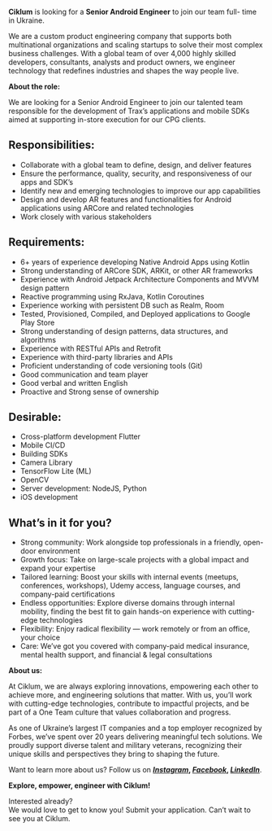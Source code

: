 **Ciklum** is looking for a **Senior Android Engineer** to join our team full-
time in Ukraine.

We are a custom product engineering company that supports both multinational
organizations and scaling startups to solve their most complex business
challenges. With a global team of over 4,000 highly skilled developers,
consultants, analysts and product owners, we engineer technology that
redefines industries and shapes the way people live.

**About the role:**

We are looking for a Senior Android Engineer to join our talented team
responsible for the development of Trax’s applications and mobile SDKs aimed
at supporting in-store execution for our CPG clients.

## Responsibilities:

  * Collaborate with a global team to define, design, and deliver features
  * Ensure the performance, quality, security, and responsiveness of our apps and SDK’s
  * Identify new and emerging technologies to improve our app capabilities
  * Design and develop AR features and functionalities for Android applications using ARCore and related technologies
  * Work closely with various stakeholders

## Requirements:

  * 6+ years of experience developing Native Android Apps using Kotlin
  * Strong understanding of ARCore SDK, ARKit, or other AR frameworks
  * Experience with Android Jetpack Architecture Components and MVVM design pattern
  * Reactive programming using RxJava, Kotlin Coroutines
  * Experience working with persistent DB such as Realm, Room
  * Tested, Provisioned, Compiled, and Deployed applications to Google Play Store
  * Strong understanding of design patterns, data structures, and algorithms
  * Experience with RESTful APIs and Retrofit
  * Experience with third-party libraries and APIs
  * Proficient understanding of code versioning tools (Git)
  * Good communication and team player
  * Good verbal and written English
  * Proactive and Strong sense of ownership

## Desirable:

  * Cross-platform development Flutter
  * Mobile CI/CD
  * Building SDKs
  * Camera Library
  * TensorFlow Lite (ML)
  * OpenCV
  * Server development: NodeJS, Python
  * iOS development

## What’s in it for you?

  * Strong community: Work alongside top professionals in a friendly, open-door environment
  * Growth focus: Take on large-scale projects with a global impact and expand your expertise
  * Tailored learning: Boost your skills with internal events (meetups, conferences, workshops), Udemy access, language courses, and company-paid certifications
  * Endless opportunities: Explore diverse domains through internal mobility, finding the best fit to gain hands-on experience with cutting-edge technologies
  * Flexibility: Enjoy radical flexibility — work remotely or from an office, your choice
  * Care: We’ve got you covered with company-paid medical insurance, mental health support, and financial & legal consultations

**About us:**

At Ciklum, we are always exploring innovations, empowering each other to
achieve more, and engineering solutions that matter. With us, you’ll work with
cutting-edge technologies, contribute to impactful projects, and be part of a
One Team culture that values collaboration and progress.  
  
As one of Ukraine’s largest IT companies and a top employer recognized by
Forbes, we’ve spent over 20 years delivering meaningful tech solutions. We
proudly support diverse talent and military veterans, recognizing their unique
skills and perspectives they bring to shaping the future.  
  
Want to learn more about us? Follow us on **[
_Instagram_](https://www.instagram.com/ciklum/),
[_Facebook_](https://www.facebook.com/Ciklum/),
[_LinkedIn_](https://www.linkedin.com/company/ciklum/)**.

**Explore, empower, engineer with Ciklum!**

Interested already?  
We would love to get to know you! Submit your application. Can’t wait to see
you at Ciklum.